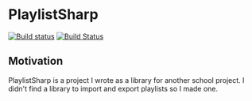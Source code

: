 # PlaylistSharp

[![Build status](https://ci.appveyor.com/api/projects/status/1m6hmsp8k9kuflay?svg=true)](https://ci.appveyor.com/project/aloisdg/playlistsharp) [![Build Status](https://travis-ci.org/aloisdg/PlaylistSharp.svg)](https://travis-ci.org/aloisdg/PlaylistSharp)

## Motivation

PlaylistSharp is a project I wrote as a library for another school project. I didn't find a library to import and export playlists so I made one.
